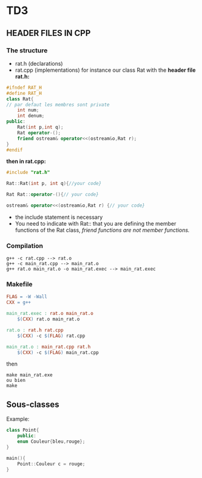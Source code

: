 # TD3
## HEADER FILES IN CPP

### The structure

- rat.h (declarations)
- rat.cpp (implementations)
for instance our class Rat with the **header file rat.h:**
```cpp
#ifndef RAT_H
#define RAT_H
class Rat{
// par defaut les membres sont private
    int num;
    int denum;
public:
    Rat(int p,int q);
    Rat operator-();
    friend ostream& operator<<(ostream&o,Rat r);
}
#endif
```
**then in rat.cpp:**
```cpp
#include "rat.h"

Rat::Rat(int p, int q){//your code}

Rat Rat::operator-(){// your code}

ostream& operator<<(ostream&o,Rat r) {// your code}

```
- the include statement is necessary
- You need to indicate with Rat:: that you are defining the member functions of the Rat class, *friend functions are not member functions.*

### Compilation

```shell
g++ -c rat.cpp --> rat.o
g++ -c main_rat.cpp --> main_rat.o
g++ rat.o main_rat.o -o main_rat.exec --> main_rat.exec
```

### Makefile

```makefile
FLAG = -W -Wall
CXX = g++

main_rat.exec : rat.o main_rat.o
    $(CXX) rat.o main_rat.o

rat.o : rat.h rat.cpp
    $(CXX) -c $(FLAG) rat.cpp

main_rat.o : main_rat.cpp rat.h
    $(CXX) -c $(FLAG) main_rat.cpp

```
then 
```shell
make main_rat.exe
ou bien
make
```
    
## Sous-classes
Example:

```cpp
class Point{
    public: 
    enum Couleur{bleu,rouge};
}

main(){
    Point::Couleur c = rouge;
}
```